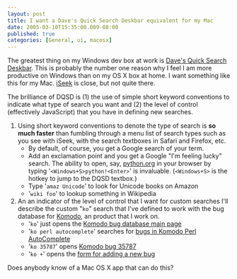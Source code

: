```yaml
---
layout: post
title: I want a Dave's Quick Search Deskbar equivalent for my Mac
date: 2005-03-10T15:35:00.009-08:00
published: true
categories: [General, ui, macosx]
---
```


<p>The greatest thing on my Windows dev box at work is <a href="http://www.dqsd.net/">Dave's Quick Search Deskbar</a>. This is probably the number one reason why I feel I am more productive on Windows than on my OS X box at home. I want something like this for my Mac. <a href="http://www.ambrosiasw.com/utilities/iseek/">iSeek</a> is close, but not quite there. </p>

<p>The brilliance of DQSD is (1) the use of simple short keyword conventions to indicate what type of search you want and (2) the level of control (effectively JavaScript) that you have in defining new searches.</p>

<ol><li>
Using short keyword conventions to denote the type of search is <strong>so much faster</strong> than fumbling through a menu list of search types such as you see with iSeek, with the search textboxes in Safari and Firefox, etc.
<ul>
<li>By default, of course, you get a Google search of your term.</li>
<li>Add an exclamation point and you get a Google "I'm feeling lucky" search. The ability to open, say, <a href="http://www.python.org/">python.org</a> in your browser by typing '<code>&lt;Windows+S&gt;python!&lt;Enter&gt;</code>' is invaluable. (<code>&lt;Windows+S&gt;</code> is the hotkey to jump to the DQSD textbox.)</li>
<li>Type '<code>amaz Unicode</code>' to look for Unicode books on Amazon</li>
<li>'<code>wiki foo</code>' to lookup something in Wikipedia</li>
</ul>
</li>

<li>An an indicator of the level of control that I want for custom searches I'll describe the custom "<code>ko</code>" search that I've defined to work with the bug database for <a href="http://www.activestate.com/Products/Komodo/">Komodo</a>, an product that I work on.
<ul>
<li>'<code>ko</code>' just opens the <a href="http://bugs.activestate.com/Komodo/query.cgi">Komodo bug database main page</a></li>
<li>'<code>ko perl autocomplete</code>' searches for <a href="http://bugs.activestate.com/Komodo/buglist.cgi?querytype=simple&type%3Ashort_desc%3Along_desc%3Abug_file_loc%3Astatus_whiteboard%3Akeywords=substring&OR%3Ashort_desc%3Along_desc%3Abug_file_loc%3Astatus_whiteboard%3Akeywords=perl+autocomplete&submit=Search&bug_status=UNCONFIRMED&bug_status=NEW&bug_status=ASSIGNED&bug_status=REOPENED">bugs in Komodo Perl AutoComplete</a>
</li>
<li>'<code>ko 35787</code>' opens <a href="http://bugs.activestate.com/Komodo/show_bug.cgi?id=35787">Komodo bug 35787</a></li>
<li>'<code>ko +</code>' opens the <a href="http://bugs.activestate.com/Komodo/enter_bug.cgi">form for adding a new bug</a></li>
</ul>
</li>
</ol>

<p>Does anybody know of a Mac OS X app that can do this?</p>
